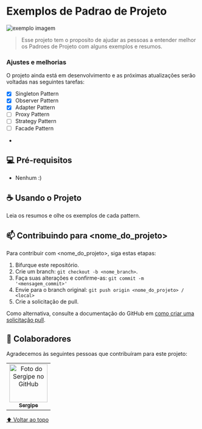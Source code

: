 # Exemplos de Padrao de Projeto

<img src="https://res.cloudinary.com/practicaldev/image/fetch/s--DUgpGKQh--/c_imagga_scale,f_auto,fl_progressive,h_900,q_auto,w_1600/https://dev-to-uploads.s3.amazonaws.com/uploads/articles/vvse11o7g3zewjjvu67j.jpeg" alt="exemplo imagem">

> Esse projeto tem o proposito de ajudar as pessoas a entender melhor os Padroes de Projeto com alguns exemplos e resumos.

### Ajustes e melhorias

O projeto ainda está em desenvolvimento e as próximas atualizações serão voltadas nas seguintes tarefas:

- [x] Singleton Pattern
- [x] Observer Pattern
- [x] Adapter Pattern
- [ ] Proxy Pattern
- [ ] Strategy Pattern
- [ ] Facade Pattern
- 

## 💻 Pré-requisitos

* Nenhum :)

## ☕ Usando o Projeto

Leia os resumos e olhe os exemplos de cada pattern.

## 📫 Contribuindo para <nome_do_projeto>
<!---Se o seu README for longo ou se você tiver algum processo ou etapas específicas que deseja que os contribuidores sigam, considere a criação de um arquivo CONTRIBUTING.md separado--->
Para contribuir com <nome_do_projeto>, siga estas etapas:

1. Bifurque este repositório.
2. Crie um branch: `git checkout -b <nome_branch>`.
3. Faça suas alterações e confirme-as: `git commit -m '<mensagem_commit>'`
4. Envie para o branch original: `git push origin <nome_do_projeto> / <local>`
5. Crie a solicitação de pull.

Como alternativa, consulte a documentação do GitHub em [como criar uma solicitação pull](https://help.github.com/en/github/collaborating-with-issues-and-pull-requests/creating-a-pull-request).

## 🤝 Colaboradores

Agradecemos às seguintes pessoas que contribuíram para este projeto:

<table>
  <tr>
    <td align="center">
      <a href="#">
        <img src="https://avatars.githubusercontent.com/u/71034184?v=4" width="100px;" alt="Foto do Sergipe no GitHub"/><br>
        <sub>
          <b>Sergipe</b>
        </sub>
      </a>
    </td>
  </tr>
</table>

[⬆ Voltar ao topo](#design-patterns)<br>
